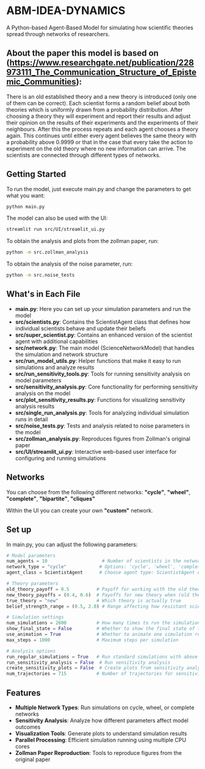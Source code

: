 # ABM-IDEA-DYNAMICS

A Python-based Agent-Based Model for simulating how scientific theories spread through networks of researchers. 

## About the paper this model is based on (https://www.researchgate.net/publication/228973111_The_Communication_Structure_of_Epistemic_Communities):

There is an old established theory and a new theory is introduced (only one of them can be correct). Each scientist forms a random belief about both theories which is uniformly drawn from a probability distribution. After choosing a theory they will experiment and report their results and adjust their opinion on the results of their experiments and the experiments of their neighbours. After this the process repeats and each agent chooses a theory again. This continues until either every agent believes the same theory with a probability above 0.9999 or that in the case that every take the action to experiment on the old theory where no new information can arrive. The scientists are connected through different types of networks. 

## Getting Started

To run the model, just execute main.py and change the parameters to get what you want:

```bash
python main.py
```

The model can also be used with the UI:
```bash
streamlit run src/UI/streamlit_ui.py
```

To obtain the analysis and plots from the zollman paper, run:
```bash
python -m src.zollman_analysis
```
To obtain the analysis of the noise parameter, run:
```bash
python -m src.noise_tests
```
## What's in Each File

- **main.py**: Here you can set up your simulation parameters and run the model
- **src/scientists.py**: Contains the ScientistAgent class that defines how individual scientists behave and update their beliefs
- **src/super_scientist.py**: Contains an enhanced version of the scientist agent with additional capabilities
- **src/network.py**: The main model (ScienceNetworkModel) that handles the simulation and network structure
- **src/run_model_utils.py**: Helper functions that make it easy to run simulations and analyze results
- **src/run_sensitivity_tools.py**: Tools for running sensitivity analysis on model parameters
- **src/sensitivity_analysis.py**: Core functionality for performing sensitivity analysis on the model
- **src/plot_sensitivity_results.py**: Functions for visualizing sensitivity analysis results
- **src/single_run_analysis.py**: Tools for analyzing individual simulation runs in detail
- **src/noise_tests.py**: Tests and analysis related to noise parameters in the model
- **src/zollman_analysis.py**: Reproduces figures from Zollman's original paper
- **src/UI/streamlit_ui.py**: Interactive web-based user interface for configuring and running simulations

## Networks

You can choose from the following different networks: **"cycle"**, **"wheel"**, **"complete"**, **"bipartite"**, **"cliques"**

Within the UI you can create your own **"custom"** network. 

## Set up 

In main.py, you can adjust the following parameters:

```python
# Model parameters
num_agents = 10                    # Number of scientists in the network
network_type = "cycle"            # Options: 'cycle', 'wheel', 'complete', 'bipartite', 'cliques'
agent_class = ScientistAgent      # Choose agent type: ScientistAgent or SuperScientistAgent

# Theory parameters
old_theory_payoff = 0.5          # Payoff for working with the old theory
new_theory_payoffs = (0.4, 0.6)  # Payoffs for new theory when (old theory true, new theory true)
true_theory = "new"              # Which theory is actually true
belief_strength_range = (0.5, 2.0) # Range affecting how resistant scientists are to changing beliefs

# Simulation settings
num_simulations = 2000           # How many times to run the simulation
show_final_state = False         # Whether to show the final state of the simulation (to check it has converged) 
use_animation = True             # Whether to animate one simulation run
max_steps = 1000                 # Maximum steps per simulation

# Analysis options
run_regular_simulations = True   # Run standard simulations with above parameters
run_sensitivity_analysis = False  # Run sensitivity analysis
create_sensitivity_plots = False  # Create plots from sensitivity analysis
num_trajectories = 715           # Number of trajectories for sensitivity analysis
```

## Features

- **Multiple Network Types**: Run simulations on cycle, wheel, or complete networks
- **Sensitivity Analysis**: Analyze how different parameters affect model outcomes
- **Visualization Tools**: Generate plots to understand simulation results
- **Parallel Processing**: Efficient simulation running using multiple CPU cores
- **Zollman Paper Reproduction**: Tools to reproduce figures from the original paper
